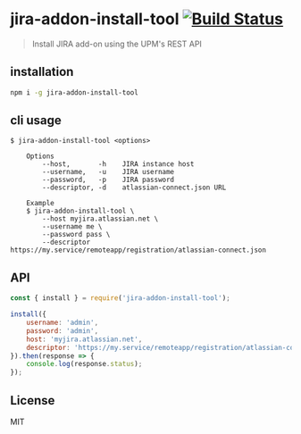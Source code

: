 # jira-addon-install-tool [![Build Status](https://travis-ci.org/spartez/jira-addon-install-tool.svg?branch=master)](http://travis-ci.org/spartez/jira-addon-install-tool)

> Install JIRA add-on using the UPM's REST API

## installation

```sh
npm i -g jira-addon-install-tool
```

## cli usage

```
$ jira-addon-install-tool <options>

    Options
        --host,       -h    JIRA instance host
        --username,   -u    JIRA username
        --password,   -p    JIRA password
        --descriptor, -d    atlassian-connect.json URL

    Example
    $ jira-addon-install-tool \
        --host myjira.atlassian.net \
        --username me \
        --password pass \
        --descriptor https://my.service/remoteapp/registration/atlassian-connect.json
```

## API

```js
const { install } = require('jira-addon-install-tool');

install({
    username: 'admin',
    password: 'admin',
    host: 'myjira.atlassian.net',
    descriptor: 'https://my.service/remoteapp/registration/atlassian-connect.json'
}).then(response => {
    console.log(response.status);
});
```

## License
MIT
